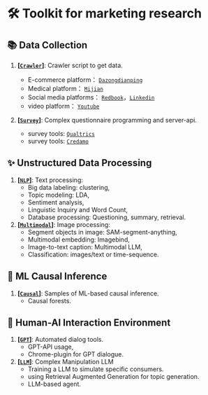 # 🛠 Toolkit for marketing research

## 📚 Data Collection

1. **[[`Crawler`](https://github.com/dengxw66/MKT_data_mining/tree/master/Crawler)]**: Crawler script to get data.
    - E-commerce platform： [`Dazongdianping`](https://www.dianping.com/)
    - Medical platform： [`Mijian`](https://www.mijian360.com/group)
    - Social media platforms： [`Redbook`](https://www.xiaohongshu.com/explore)，[`Linkedin`](https://www.linkedin.com/)
    - video platform： [`Youtube`](https://www.youtube.com/)

2. **[[`Survey`](https://github.com/dengxw66/MKT_data_mining/tree/master/Survey)]**: Complex questionnaire programming and server-api.
    - survey tools: [`Qualtrics`](https://www.qualtrics.com/)
    - survey tools: [`Credamo`](https://www.credamo.com/#/)

## ✨️ Unstructured Data Processing

1. **[[`NLP`](https://github.com/dengxw66/MKT_data_mining/tree/master/NLP)]**: Text processing:
    - Big data  labeling: clustering,
    - Topic modeling: LDA,
    - Sentiment analysis,
    - Linguistic Inquiry and Word Count,
    - Database processing: Questioning, summary, retrieval.
2. **[[`Multimodal`](https://github.com/dengxw66/MKT_data_mining/tree/master/Multimodal)]**: Image processing:
    - Segment objects in image: SAM-segment-anything,
    - Multimodal embedding: Imagebind,
    - Image-to-text caption: Multimodal LLM,
    - Classification: images/text or time-sequence. 

## 🔎 ML Causal Inference

1. **[[`Causal`](https://github.com/dengxw66/MKT_data_mining/tree/master/Causal)]**: Samples of ML-based causal inference.
    - Causal forests.

## 🤖 Human-AI Interaction Environment

1. **[[`GPT`](https://github.com/dengxw66/MKT_data_mining/tree/master/GPT)]**: Automated dialog tools.
    - GPT-API usage, 
    - Chrome-plugin for GPT dialogue.
2. **[[`LLM`](https://github.com/dengxw66/MKT_data_mining/tree/master/LLM)]**: Complex Manipulation LLM
    - Training a LLM to simulate specific consumers.
    - using Retrieval Augmented Generation for topic generation.
    - LLM-based agent.